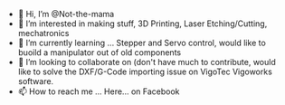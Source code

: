 - 👋 Hi, I’m @Not-the-mama
- 👀 I’m interested in making stuff, 3D Printing, Laser Etching/Cutting, mechatronics
- 🌱 I’m currently learning ... Stepper and Servo control, would like to buoild a manipulator out of old components
- 💞️ I’m looking to collaborate on (don't have much to contribute, would like to solve the DXF/G-Code importing issue on VigoTec Vigoworks software.
- 📫 How to reach me ... Here... on Facebook

<!---
Not-the-mama/Not-the-mama is a ✨ special ✨ repository because its `README.md` (this file) appears on your GitHub profile.
You can click the Preview link to take a look at your changes.
--->
